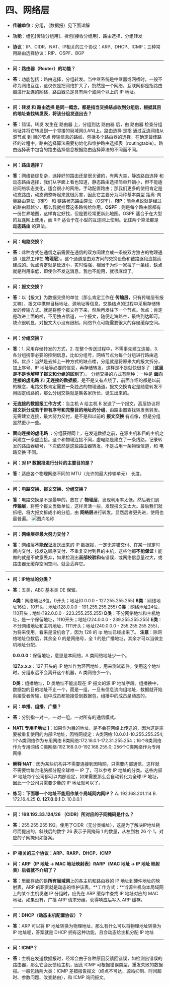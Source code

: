 # 四、网络层
* **传输单位**：分组，（数据报）见下面详解

* **功能**：组包[传输分组用]、拆包[接收分组用]、路由选择、分组转发

* **协议**：IP、CIDR、NAT、IP相关的三个协议：ARP、DHCP、ICMP；三种常用路由选择协议：RIP、OSPF、BGP

  ****
  
* **问：路由器（Router）的功能？**

* **答**：功能包括：路由选择，分组转发。当中继系统是中继器或网桥时，一般不称为网络互连，这仅仅是把网络扩大了，扔然是一个网络，互联网都是指路由器进行互连的网络，路由器总是具有两个或两个以上的 IP 地址。

  ****
  
* **问：转发 和 路由选择 是同一概念，都是指当交换结点收到分组后，根据其目的地址查找转发表，将该分组发送出去？**

*  **答**：错误。转发 发生在 路由器 上，分组到达 路由器 后，由 路由器 检查分组地址并将它转发到一个邻接的局域网(LAN)上。路由选择 是指 通过互连网络从 源节点 到 目的节点 传输信息的路线，包括多个路由器的选择，在确定最佳路径的过程中，路由选择算法需要初始化和维护路由选择表（routingtable）。路由选择表中包含的路由选择信息根据路由选择算法的不同而不同。

  ****
  
* **问：路由选择？**

* **答**：网络错综复杂，选择好的路由还是很关键的，有两大类，静态路由选择 和 动态路由选择，我们从字面上看也知道，静态路由选择简单开销小，但不能适应网络状态变化，适合很小的网络，手动配置路由；那我们更多的使用肯定是动态路由，动态调整听起来就很厉害，因此它主要分为两种基本类型 距离-向量路由算法（RIP） 和 链路状态路由算法（OSPF）。**RIP**：简单点说就是经过的路由器越少，那么我就推荐这条路线给你用。**OSPF**：则是每个路由器都有一份世界地图，这样肯定好找，但是要经常更新此地图。OSPF 适合于在大型的互连网上使用，而 RIP 适合于在小型的互连网上使用。记住两个算法都是 **动态路由** 的算法。
  
  ****
  
* **问：电路交换？**

* **答**：此种方式在通信之前需要在通信的双方间建立成一条被双方独占的物理通道（显然工作在 **物理层**）。这个通道是由双方间的交换设备和链路逐段连接而建成的。优点肯定就是延迟小，实时性强，相当于为你一家拉了一条线，缺点就是利用率低，即使你不发送消息，我也不能用，就很麻烦了。
  
  ****
  
* **问：报文交换？**

* **答**：以【报文】为数据交换的单位（那么肯定工作在 **传输层**，只有传输层有报文嘛），报文中携带目标地址、源地址等信息，交换结点的过程中采用存储转发的传输方式。就是将整个报文存下来，然后再发往下一个节点。优点：肯定是改进上面的啦，不用独占信道，一个报文，随便走海路空，最终到达即可。 缺点很明显，对报文大小没有限制，网络节点可能需要很大的存储缓存空间。
  
  ****
  
* **问：分组交换？**

* **答**：1. 采用存储转发的方式，2. 在整个传送过程中，不需事先建立连接，3. 各分组携带必要的控制信息，比如分组号，网络节点为每个分组进行路由选择。优点：当然是去掉上一种方式的缺点喽，分组就是将原来大的报文拆分，加上序号、IP 地址等必要的信息，再存储转发，这样是不是就快很多了（**这里是不是也解释了报文和分组的区别了**）。
分组交换的方式有两种：一种是 **面向连接的虚电路** 和 **无连接的数据报**。是不是又有点绕了，前面介绍的都是以前的概念，电路交换肯定需要一条独占的物理通道，报文交换肯定是随意转发不用固定线路的，那么分组交换就是集各家所长，诞生出来的。
  
* **无连接的数据报工作方式**：当主机 A 给主机 B 发送了一个报文，高层协议将 **报文拆分成若干带有序号和完整目的地址的分组**，由路由器查找转发表转发。无需建立连接，最大努力交付，是不是和以前的 **报文交换** 有点像，但是分组显然更小一些。

* **面向连接的虚电路** ：分组获得同上，在发送数据之前，在源主机和目的主机之间建立一条虚连接。这个和物理连接不同，虚电路是建立了一条线路，记录转发的路由器编号，下次依然是这些路由器转发，不是占用一条物理信道，和 电路交换 不同。

* **问：对 IP 数据报进行分片的主要目的是？**

* **答**：适应各个物理网络不同的 MTU（允许的最大传输单元） 长度。

  ****
  
* **问：电路交换、报文交换、分组交换？**

* **答**：电路交换是不是最早的，放在了 **物理层**，发现利用率太低。然后我们到 **传输层**，将整个报文当做单位，这样灵活一些，发现报文又太大。最后我们就拆吧，将大报文拆成小的分组，由 **网络层**进行转发。显然后者更先进，使用也最普遍。
 ![图片名称](../pics/电路-报文-分组交换.jpg)
  
   ****
   
* **问：网络层尽最大努力交付？**

*  **答**：网络层**不能保证**发送出来的 IP 数据报，一定无差错交付、在某一规定时间内交付、按发送顺序交付、不重复交付到目的主机，这些他都**不能保证**！能做的就是不故意丢弃，如果检测出**首部校验和**有错误，或网络信息量过大，或路由器无缓存空闲空间，就会丢弃它。

****

* **问：IP地址的分类？**

* **答**：五类，ABC 基本类 DE 保留。
  
  **A类**：网络地址8位，0开头；地址(0.0.0.0 - 127.255.255.255)
  **B类**：网络地址16位，10开头；地址(128.0.0.0 - 191.255.255.255)
  **C类**：网络地址24位，110开头；地址(192.0.0.0 - 223.255.255.255)
  **D类**：不分网络地址和主机地址，是一个保留地址，1110开头；地址(224.0.0.0 - 239.255.255.255)
  **E类**：不分网络地址和主机地址，1111开头；地址(240.0.0.0 - 255.255.255.255)，为将来使用，看来是没机会了，因为 128 的 ip 地址已经出来了。
  **注意**：除网络地址位数后，其余全 0 的是网络号，全 1 的是广播地址，其余才可以当做主机地址分配。
  
  **0.0.0.0**：保留地址，意思是本网络，A 类网络地址少一个。
  
  
  
  **127.x.x.x**：127 开头的 IP 地址作为环回地址，用来测试软件。使用这个地址时，分组永远不会离开这个机器，A 类网络少一个。
  
  
  
  **D类**：组播地址，D 类地址不能出现在 IP 报文的源 IP 地址字段。组播换中，数据包的目的地址不止一个，而是一组，一旦有信息流向组地址，数据就开始向接受者传输，组中成员都能接受到数据包，组播中的成员是动态的。
* **问：单播、组播、广播？**
* **答**：分别指一对一，一对一组，一对所有的通信模式。

* **NAT[ 专用IP地址 ]**：如果作为目的地址，是不会在网络上传送的，因为这是需要被重复使用的内部IP地址，因特网规定：A类网络:10.0.0.1-10.255.255.254; 1个A类网络作为专用网络
  B类网络:172.16.0.1-172.31.255.254；16个B类网络作为专用网络
  C类网络:192.168.0.0-192.168.255.0; 256个C类网络作为专用网络

  

* **解释 NAT**：因为某些机构并不需要连接到因特网，只需要内部通信，这样就不需要给每台电脑都分配全球唯一 IP 了，可以参考 IP 地址的分类。这些内部 IP 地址每个公司都可以内部设定，如果需要那么会自动转化为全球 IP 地址，因此一个公司只需要少量的 IP 地址就可以了。

  

* **练习：下面哪一个地址不能用作某个局域网内网IP？**
    A. 192.168.201.114  B. 172.16.4.25  **C. 127.0.0.1**  D. 10.0.0.1

****

* **问：168.192.33.124/26 （CIDR）所对应的子网掩码是什么？**

* **答**：255.255.255.192。使用了CIDR（无分类编址），这是为了解决IP地址耗尽而提出的，斜线后的数字 26 表示子网掩码 1 的数量，从左到右 26 个 1，对应的子网掩码如答案。

  ****

* **IP 相关的三个协议：ARP、RARP、DHCP、ICMP**

* **问：ARP（IP 地址 -> MAC 地址映射表）RARP（MAC 地址 -> IP 地址 映射表）后者就不介绍了？**

* **答**：里面存放的是**所有局域网**上的各主机和路由器的 IP 地址到硬件地址的映射表，ARP 的职责就是动态的维护该表。**工作方式：**当源主机向本局域网上的某个主机发送 IP 分组时，应先在 ARP 缓存中查找 IP 地址对应的 MAC 地址，如果没有，广播 ARP 请求分组，获得响应后写入 ARP 缓存。

  ****

* **问：DHCP（动态主机配置协议）？**

* **答**：ARP 可以将 IP 地址转换为物理地址，那么有什么可以将物理地址转换为 IP 地址呢，答案就是 DHCP 拥有这种功能，且会动态给主机分配 IP 地址

  ****

* **问：ICMP？**

* **答**：主机在发送数据报时，经常会由于各种原因反馈回错误，如检测出错误的路由器，那么它会反馈给主机，因此 ICMP 可根据错误类型，重发失败的数据报。一般包括两大类：ICMP 差错报告报文（终点不可达、源站抑制、时间超时、参数问题、改变路由），和 ICMP 询问报文。


